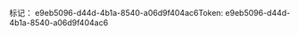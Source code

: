 <span data-ttu-id="81832-101">标记： e9eb5096-d44d-4b1a-8540-a06d9f404ac6</span><span class="sxs-lookup"><span data-stu-id="81832-101">Token: e9eb5096-d44d-4b1a-8540-a06d9f404ac6</span></span>